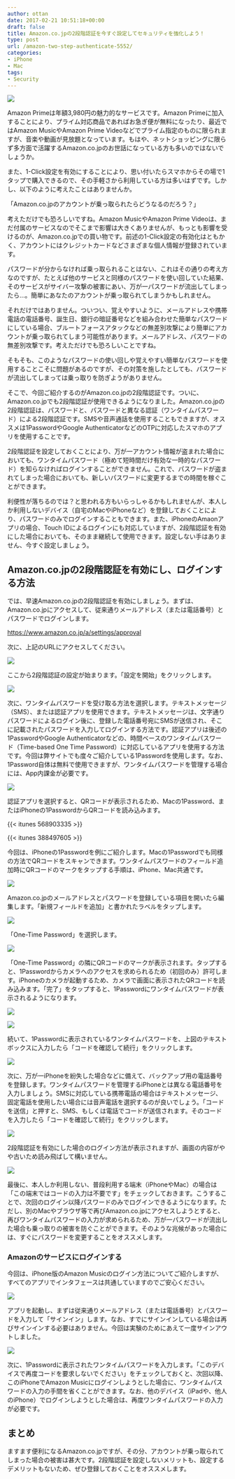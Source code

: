```yaml
---
author: ottan
date: 2017-02-21 10:51:18+00:00
draft: false
title: Amazon.co.jpの2段階認証を今すぐ設定してセキュリティを強化しよう！
type: post
url: /amazon-two-step-authenticate-5552/
categories:
- iPhone
- Mac
tags:
- Security
---
```


![](/images/2017/02/170221-58ac127f42e4b.jpg)






Amazon Primeは年額3,980円の魅力的なサービスです。Amazon Primeに加入することにより、プライム対応商品であればお急ぎ便が無料になったり、最近ではAmazon MusicやAmazon Prime Videoなどでプライム指定のものに限られますが、音楽や動画が見放題となっています。もはや、ネットショッピングに限らず多方面で活躍するAmazon.co.jpのお世話になっている方も多いのではないでしょうか。





また、1-Click設定を有効にすることにより、思い付いたらスマホからその場で1タップで購入できるので、その手軽さから利用している方は多いはずです。しかし、以下のように考えたことはありませんか。





「Amazon.co.jpのアカウントが乗っ取られたらどうなるのだろう？」





考えただけでも恐ろしいですね。Amazon MusicやAmazon Prime Videoは、まだ付属のサービスなのでそこまで影響は大きくありませんが、もっとも影響を受けるのが、Amazon.co.jpでの買い物です。前述の1-Click設定の有効化はともかく、アカウントにはクレジットカードなどさまざまな個人情報が登録されています。





パスワードが分からなければ乗っ取られることはない、これはその通りの考え方なのですが、たとえば他のサービスと同様のパスワードを使い回していた結果、そのサービスがサイバー攻撃の被害にあい、万が一パスワードが流出してしまったら…。簡単にあなたのアカウントが乗っ取られてしまうかもしれません。





それだけではありません。ついつい、覚えやすいように、メールアドレスや携帯電話の電話番号、誕生日、銀行の暗証番号などを組み合わせた簡単なパスワードにしている場合、ブルートフォースアタックなどの無差別攻撃により簡単にアカウントが乗っ取られてしまう可能性があります。メールアドレス、パスワードの無差別攻撃です。考えただけでも恐ろしいことですね。





そもそも、このようなパスワードの使い回しや覚えやすい簡単なパスワードを使用することこそに問題があるのですが、その対策を施したとしても、パスワードが流出してしまっては乗っ取りを防ぎようがありません。





そこで、今回ご紹介するのがAmazon.co.jpの2段階認証です。ついに、Amazon.co.jpでも2段階認証が使用できるようになりました。Amazon.co.jpの2段階認証は、パスワードと、パスワードと異なる認証（ワンタイムパスワード）による2段階認証です。SMSや音声通話を使用することもできますが、オススメは1PasswordやGoogle AuthenticatorなどのOTPに対応したスマホのアプリを使用することです。





2段階認証を設定しておくことにより、万が一アカウント情報が盗まれた場合においても、ワンタイムパスワード（極めて短時間だけ有効な一時的なパスワード）を知らなければログインすることができません。これで、パスワードが盗まれてしまった場合においても、新しいパスワードに変更するまでの時間を稼ぐことができます。





利便性が落ちるのでは？と思われる方もいらっしゃるかもしれませんが、本人しか利用しないデバイス（自宅のMacやiPhoneなど）を登録しておくことにより、パスワードのみでログインすることもできます。また、iPhoneのAmaonアプリの場合、Touch IDによるログインにも対応していますが、2段階認証を有効にした場合においても、そのまま継続して使用できます。設定しない手はありません、今すぐ設定しましょう。





## Amazon.co.jpの2段階認証を有効にし、ログインする方法





では、早速Amazon.co.jpの2段階認証を有効にしましょう。まずは、Amazon.co.jpにアクセスして、従来通りメールアドレス（または電話番号）とパスワードでログインします。



https://www.amazon.co.jp/a/settings/approval



次に、上記のURLにアクセスしてください。





![](/images/2017/02/170221-58ac1409591c7.png)






ここから2段階認証の設定が始まります。「設定を開始」をクリックします。





![](/images/2017/02/170221-58ac1410b1c1f.png)






次に、ワンタイムパスワードを受け取る方法を選択します。テキストメッセージ（SMS）、または認証アプリを使用できます。テキストメッセージは、文字通りパスワードによるログイン後に、登録した電話番号宛にSMSが送信され、そこに記載されたパスワードを入力してログインする方法です。認証アプリは後述の1PasswordやGoogle Authenticatorなどの、時間ベースのワンタイムパスワード（Time-based One Time Password）に対応しているアプリを使用する方法です。今回は弊サイトでも度々ご紹介している1Passwordを使用します。なお、1Password自体は無料で使用できますが、ワンタイムパスワードを管理する場合には、App内課金が必要です。





![](/images/2017/02/170221-58ac141725a41.png)






認証アプリを選択すると、QRコードが表示されるため、Macの1Password、またはiPhoneの1PasswordからQRコードを読み込みます。



{{< itunes 568903335 >}}

{{< itunes 388497605 >}}



今回は、iPhoneの1Passwordを例にご紹介します。Macの1Passwordでも同様の方法でQRコードをスキャンできます。ワンタイムパスワードのフィールド追加時にQRコードのマークをタップする手順は、iPhone、Mac共通です。





![](/images/2017/02/170221-58ac1433d38e6.png)






Amazon.co.jpのメールアドレスとパスワードを登録している項目を開いたら編集します。「新規フィールドを追加」と書かれたラベルをタップします。





![](/images/2017/02/170221-58ac143ab87a9.png)






「One-Time Password」を選択します。





![](/images/2017/02/170221-58ac144004cf1.png)






「One-Time Password」の隣にQRコードのマークが表示されます。タップすると、1Passwordからカメラへのアクセスを求められるため（初回のみ）許可します。iPhoneのカメラが起動するため、カメラで画面に表示されたQRコードを読み込みます。「完了」をタップすると、1Passwordにワンタイムパスワードが表示されるようになります。





![](/images/2017/02/170221-58ac14454f87f.png)






![](/images/2017/02/170221-58ac141725a41.png)






続いて、1Passwordに表示されているワンタイムパスワードを、上図のテキストボックスに入力したら「コードを確認して続行」をクリックします。





![](/images/2017/02/170221-58ac141d52d33.png)






次に、万が一iPhoneを紛失した場合などに備えて、バックアップ用の電話番号を登録します。ワンタイムパスワードを管理するiPhoneとは異なる電話番号を入力しましょう。SMSに対応している携帯電話の場合はテキストメッセージ、固定電話を使用したい場合には音声電話を選択するのが良いでしょう。「コードを送信」と押すと、SMS、もしくは電話でコードが送信されます。そのコードを入力したら「コードを確認して続行」をクリックします。





![](/images/2017/02/170221-58ac1426bffc9.png)






2段階認証を有効にした場合のログイン方法が表示されますが、画面の内容がやや古いため読み飛ばして構いません。





![](/images/2017/02/170221-58ac142d8a4bb.png)






最後に、本人しか利用しない、普段利用する端末（iPhoneやMac）の場合は「この端末ではコードの入力は不要です」をチェックしておきます。こうすることで、次回のログイン以降パスワードのみでログインできるようになります。ただし、別のMacやブラウザ等で再びAmazon.co.jpにアクセスしようとすると、再びワンタイムパスワードの入力が求められるため、万が一パスワードが流出した場合も乗っ取りの被害を防ぐことができます。そのような兆候があった場合には、すぐにパスワードを変更することをオススメします。





### Amazonのサービスにログインする





今回は、iPhone版のAmazon Musicのログイン方法についてご紹介しますが、すべてのアプリでインタフェースは共通していますのでご安心ください。





![](/images/2017/02/170221-58ac144a0b6e4.png)






アプリを起動し、まずは従来通りメールアドレス（または電話番号）とパスワードを入力して「サインイン」します。なお、すでにサインインしている場合は再びサインインする必要はありません。今回は実験のためにあえて一度サインアウトしました。





![](/images/2017/02/170221-58ac1450b59e2.png)






次に、1Passwordに表示されたワンタイムパスワードを入力します。「このデバイスで再度コードを要求しないでください」をチェックしておくと、次回以降、このiPhoneでAmazon Musicにログインしようとした場合に、ワンタイムパスワードの入力の手間を省くことができます。なお、他のデバイス（iPadや、他人のiPhone）でログインしようとした場合は、再度ワンタイムパスワードの入力が必要です。





## まとめ





ますます便利になるAmazon.co.jpですが、その分、アカウントが乗っ取られてしまった場合の被害は甚大です。2段階認証を設定しないメリットも、設定するデメリットもないため、ぜひ登録しておくことをオススメします。
